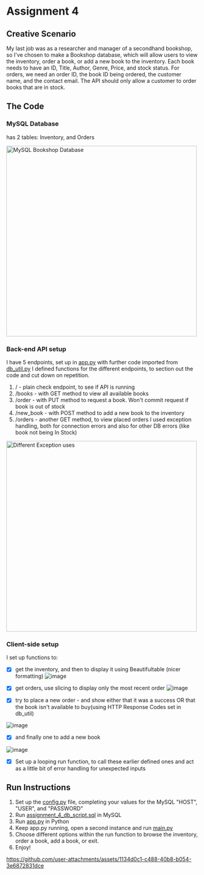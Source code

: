 <h1>Assignment 4</h1>
  
## Creative Scenario
My last job was as a researcher and manager of a secondhand bookshop, so I've chosen to make a Bookshop database, which will allow users to view the inventory, order a book, or add a new book to the inventory.
Each book needs to have an ID, Title, Author, Genre, Price, and stock status. For orders, we need an order ID, the book ID being ordered, the customer name, and the contact email.
The API should only allow a customer to order books that are in stock.

## The Code
### MySQL Database
has 2 tables: Inventory, and Orders

<img src="https://github.com/user-attachments/assets/5bfdad96-9a39-45c8-b64b-b8139bdb344b" alt="MySQL Bookshop Database" width="500"/>

### Back-end API setup
I have 5 endpoints, set up in [app.py](/app.py) with further code imported from [db_util.py](/db_util.py)
I defined functions for the different endpoints, to section out the code and cut down on repetition.
1. / - plain check endpoint, to see if API is running
2. /books - with GET method to view all available books
3. /order - with PUT method to request a book. Won't commit request if book is out of stock
4. /new_book - with POST method to add a new book to the inventory
5. /orders - another GET method, to view placed orders
I used exception handling, both for connection errors and also for other DB errors (like book not being In Stock)
<img src="https://github.com/user-attachments/assets/0f8c0f0f-1796-4baf-aad3-a5f3dc7d1b2a" alt="Different Exception uses" width="500"/>


### Client-side setup
I set up functions to:
- [X] get the inventory, and then to display it using Beautifultable (nicer formatting)
![image](https://github.com/user-attachments/assets/6aa9bc79-b2f8-4a91-af1f-39391c8ca45b)

- [X] get orders, use slicing to display only the most recent order
![image](https://github.com/user-attachments/assets/77bbf964-4729-499d-9753-f1479244924b)

- [X] try to place a new order - and show either that it was a success OR that the book isn't available to buy(using HTTP Response Codes set in db_util)

![image](https://github.com/user-attachments/assets/603ef542-d8ba-417b-a075-96861ada3574)

- [X] and finally one to add a new book

![image](https://github.com/user-attachments/assets/f734e895-6bcd-4955-baa9-28411da11e81)

- [X] Set up a looping run function, to call these earlier defined ones and act as a little bit of error handling for unexpected inputs


## Run Instructions
1. Set up the [config.py](/config.py) file, completing your values for the MySQL "HOST", "USER", and "PASSWORD"
2. Run [assignment_4_db_script.sql](/assignment_4_db_script.sql) in MySQL
3. Run [app.py](/app.py) in Python
4. Keep app.py running, open a second instance and run [main.py](/main.py)
5. Choose different options within the run function to browse the inventory, order a book, add a book, or exit.
6. Enjoy!


https://github.com/user-attachments/assets/1134d0c1-c488-40b8-b054-3e6872831dce

